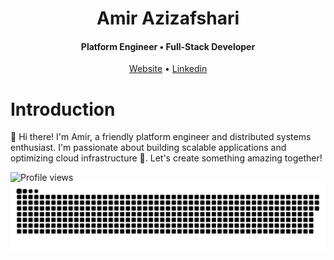 <div align="center">

  <h1>Amir Azizafshari</h1>
  <h4>Platform Engineer • Full-Stack Developer</h4>
  <a target="_blank" href="https://amir.day">Website</a> • <a href="https://www.linkedin.com/in/amir-afshar/">Linkedin</a>

</div>

<h1 id="introduction">Introduction</h1>

👋 Hi there! I'm Amir, a friendly platform engineer and distributed systems enthusiast. I'm passionate about building scalable applications and optimizing cloud infrastructure 🚀. Let's create something amazing together!

![Profile views](https://gpvc.arturio.dev/amir002001) 
![snake gif](https://github.com/amir002001/amir002001/blob/output/github-contribution-grid-snake-dark.svg)
